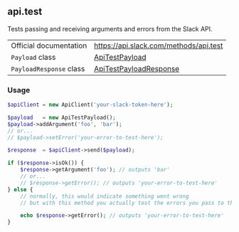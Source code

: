 ## api.test

Tests passing and receiving arguments and errors from the Slack API.

| | |
|-------------------------|--------------------------------------------------------------------------------------------------------------|
| Official documentation  | https://api.slack.com/methods/api.test                                                                       |
| `Payload` class         | [ApiTestPayload](https://github.com/cleentfaar/slack/blob/master/Payload/ApiTestPayload.php)                 |
| `PayloadResponse` class | [ApiTestPayloadResponse](https://github.com/cleentfaar/slack/blob/master/Payload/ApiTestPayloadResponse.php) |


### Usage

```php
$apiClient = new ApiClient('your-slack-token-here');

$payload   = new ApiTestPayload();
$payload->addArgument('foo', 'bar');
// or...
// $payload->setError('your-error-to-test-here');

$response  = $apiClient->send($payload);

if ($response->isOk()) {
    $response->getArgument('foo'); // outputs 'bar'
    // or...
    // $response->getError(); // outputs 'your-error-to-test-here'
} else {
    // normally, this would indicate something went wrong
    // but with this method you actually test the errors you pass to them

    echo $response->getError(); // outputs 'your-error-to-test-here'
}
```
